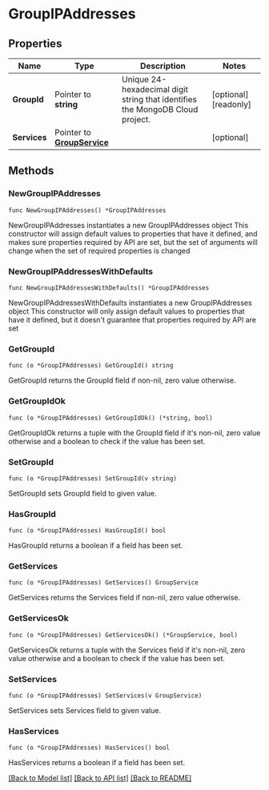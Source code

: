 # GroupIPAddresses

## Properties

Name | Type | Description | Notes
------------ | ------------- | ------------- | -------------
**GroupId** | Pointer to **string** | Unique 24-hexadecimal digit string that identifies the MongoDB Cloud project. | [optional] [readonly] 
**Services** | Pointer to [**GroupService**](GroupService.md) |  | [optional] 

## Methods

### NewGroupIPAddresses

`func NewGroupIPAddresses() *GroupIPAddresses`

NewGroupIPAddresses instantiates a new GroupIPAddresses object
This constructor will assign default values to properties that have it defined,
and makes sure properties required by API are set, but the set of arguments
will change when the set of required properties is changed

### NewGroupIPAddressesWithDefaults

`func NewGroupIPAddressesWithDefaults() *GroupIPAddresses`

NewGroupIPAddressesWithDefaults instantiates a new GroupIPAddresses object
This constructor will only assign default values to properties that have it defined,
but it doesn't guarantee that properties required by API are set

### GetGroupId

`func (o *GroupIPAddresses) GetGroupId() string`

GetGroupId returns the GroupId field if non-nil, zero value otherwise.

### GetGroupIdOk

`func (o *GroupIPAddresses) GetGroupIdOk() (*string, bool)`

GetGroupIdOk returns a tuple with the GroupId field if it's non-nil, zero value otherwise
and a boolean to check if the value has been set.

### SetGroupId

`func (o *GroupIPAddresses) SetGroupId(v string)`

SetGroupId sets GroupId field to given value.

### HasGroupId

`func (o *GroupIPAddresses) HasGroupId() bool`

HasGroupId returns a boolean if a field has been set.
### GetServices

`func (o *GroupIPAddresses) GetServices() GroupService`

GetServices returns the Services field if non-nil, zero value otherwise.

### GetServicesOk

`func (o *GroupIPAddresses) GetServicesOk() (*GroupService, bool)`

GetServicesOk returns a tuple with the Services field if it's non-nil, zero value otherwise
and a boolean to check if the value has been set.

### SetServices

`func (o *GroupIPAddresses) SetServices(v GroupService)`

SetServices sets Services field to given value.

### HasServices

`func (o *GroupIPAddresses) HasServices() bool`

HasServices returns a boolean if a field has been set.

[[Back to Model list]](../README.md#documentation-for-models) [[Back to API list]](../README.md#documentation-for-api-endpoints) [[Back to README]](../README.md)


